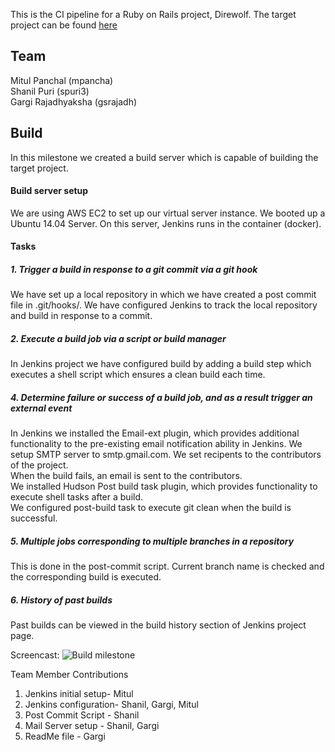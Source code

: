 This is the CI pipeline for a Ruby on Rails project, Direwolf. The target project can be found [here](https://github.ncsu.edu/mpancha/Direwolf)

## Team
Mitul Panchal (mpancha)  
Shanil Puri (spuri3)  
Gargi Rajadhyaksha (gsrajadh)

## Build
In this milestone we created a build server which is capable of building the target project.

#### Build server setup
We are using AWS EC2 to set up our virtual server instance. We booted up a Ubuntu 14.04 Server. On this server, Jenkins runs in the container (docker).

#### Tasks

##### 1. Trigger a build in response to a git commit via a git hook
We have set up a local repository in which we have created a post commit file in .git/hooks/. We have configured Jenkins to track the local repository and build in response to a commit.

##### 2. Execute a build job via a script or build manager
In Jenkins project we have configured build by adding a build step which executes a shell script which ensures a clean build each time.

##### 4. Determine failure or success of a build job, and as a result trigger an external event
In Jenkins we installed the Email-ext plugin, which provides additional functionality to the pre-existing email notification ability in Jenkins. We setup SMTP server to smtp.gmail.com. We set recipents to the contributors of the project.  
When the build fails, an email is sent to the contributors.  
We installed Hudson Post build task plugin, which provides functionality to execute shell tasks after a build.  
We configured post-build task to execute git clean when the build is successful.

##### 5. Multiple jobs corresponding to multiple branches in a repository
This is done in the post-commit script. Current branch name is checked and the corresponding build is executed.

##### 6. History of past builds

Past builds can be viewed in the build history section of Jenkins project page.

Screencast:
![Build milestone](https://github.com/gsrajadh/Devops-Project/blob/master/build/Devops-M1.gif)

Team Member Contributions

1. Jenkins initial setup- Mitul
2. Jenkins configuration- Shanil, Gargi, Mitul
3. Post Commit Script - Shanil
4. Mail Server setup - Shanil, Gargi
5. ReadMe file - Gargi
